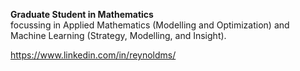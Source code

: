 __Graduate Student in Mathematics__
<br>focussing in Applied Mathematics (Modelling and Optimization) and Machine Learning (Strategy, Modelling, and Insight).

https://www.linkedin.com/in/reynoldms/

